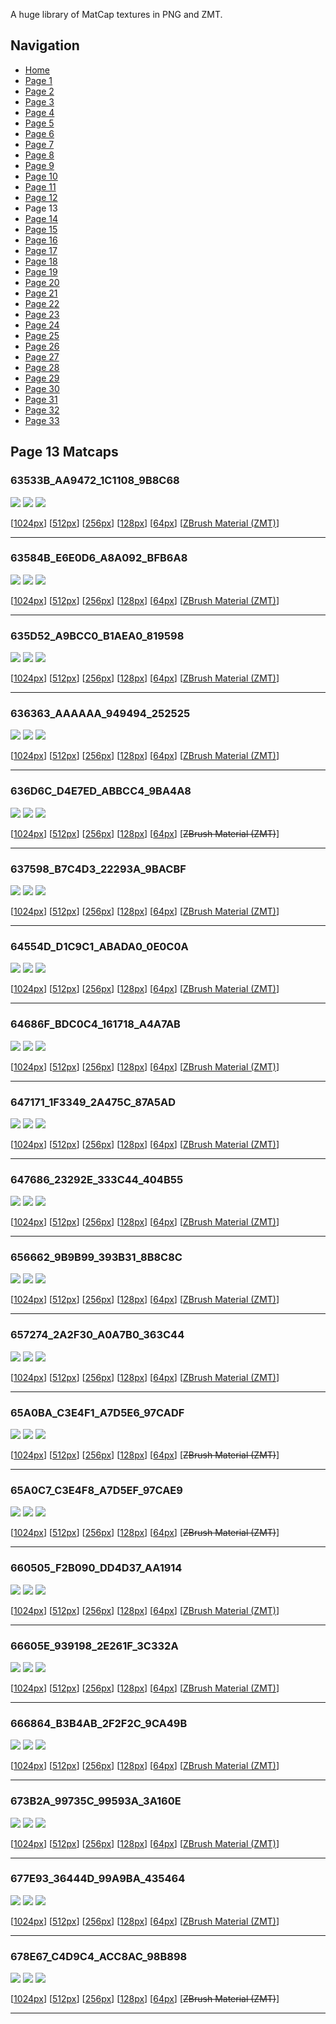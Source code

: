 A huge library of MatCap textures in PNG and ZMT.


## Navigation
* [Home](/)
* [Page 1](PAGE-1.md)
* [Page 2](PAGE-2.md)
* [Page 3](PAGE-3.md)
* [Page 4](PAGE-4.md)
* [Page 5](PAGE-5.md)
* [Page 6](PAGE-6.md)
* [Page 7](PAGE-7.md)
* [Page 8](PAGE-8.md)
* [Page 9](PAGE-9.md)
* [Page 10](PAGE-10.md)
* [Page 11](PAGE-11.md)
* [Page 12](PAGE-12.md)
* Page 13
* [Page 14](PAGE-14.md)
* [Page 15](PAGE-15.md)
* [Page 16](PAGE-16.md)
* [Page 17](PAGE-17.md)
* [Page 18](PAGE-18.md)
* [Page 19](PAGE-19.md)
* [Page 20](PAGE-20.md)
* [Page 21](PAGE-21.md)
* [Page 22](PAGE-22.md)
* [Page 23](PAGE-23.md)
* [Page 24](PAGE-24.md)
* [Page 25](PAGE-25.md)
* [Page 26](PAGE-26.md)
* [Page 27](PAGE-27.md)
* [Page 28](PAGE-28.md)
* [Page 29](PAGE-29.md)
* [Page 30](PAGE-30.md)
* [Page 31](PAGE-31.md)
* [Page 32](PAGE-32.md)
* [Page 33](PAGE-33.md)
## Page 13 Matcaps
### 63533B_AA9472_1C1108_9B8C68
![](preview/63533B_AA9472_1C1108_9B8C68-preview.png)
![](thumbnail/63533B_AA9472_1C1108_9B8C68.jpg)
![](palette/63533B_AA9472_1C1108_9B8C68-palette.png)

[[1024px](https://github.com/nidorx/matcaps/raw/master/1024/63533B_AA9472_1C1108_9B8C68.png)]
[[512px](https://github.com/nidorx/matcaps/raw/master/512/63533B_AA9472_1C1108_9B8C68-512px.png)]
[[256px](https://github.com/nidorx/matcaps/raw/master/256/63533B_AA9472_1C1108_9B8C68-256px.png)]
[[128px](https://github.com/nidorx/matcaps/raw/master/128/63533B_AA9472_1C1108_9B8C68-128px.png)]
[[64px](https://github.com/nidorx/matcaps/raw/master/64/63533B_AA9472_1C1108_9B8C68-64px.png)]
[[ZBrush Material (ZMT)](https://github.com/nidorx/matcaps/raw/master/zmt/63533B_AA9472_1C1108_9B8C68.zmt)]

---
### 63584B_E6E0D6_A8A092_BFB6A8
![](preview/63584B_E6E0D6_A8A092_BFB6A8-preview.png)
![](thumbnail/63584B_E6E0D6_A8A092_BFB6A8.jpg)
![](palette/63584B_E6E0D6_A8A092_BFB6A8-palette.png)

[[1024px](https://github.com/nidorx/matcaps/raw/master/1024/63584B_E6E0D6_A8A092_BFB6A8.png)]
[[512px](https://github.com/nidorx/matcaps/raw/master/512/63584B_E6E0D6_A8A092_BFB6A8-512px.png)]
[[256px](https://github.com/nidorx/matcaps/raw/master/256/63584B_E6E0D6_A8A092_BFB6A8-256px.png)]
[[128px](https://github.com/nidorx/matcaps/raw/master/128/63584B_E6E0D6_A8A092_BFB6A8-128px.png)]
[[64px](https://github.com/nidorx/matcaps/raw/master/64/63584B_E6E0D6_A8A092_BFB6A8-64px.png)]
[[ZBrush Material (ZMT)](https://github.com/nidorx/matcaps/raw/master/zmt/63584B_E6E0D6_A8A092_BFB6A8.zmt)]

---
### 635D52_A9BCC0_B1AEA0_819598
![](preview/635D52_A9BCC0_B1AEA0_819598-preview.png)
![](thumbnail/635D52_A9BCC0_B1AEA0_819598.jpg)
![](palette/635D52_A9BCC0_B1AEA0_819598-palette.png)

[[1024px](https://github.com/nidorx/matcaps/raw/master/1024/635D52_A9BCC0_B1AEA0_819598.png)]
[[512px](https://github.com/nidorx/matcaps/raw/master/512/635D52_A9BCC0_B1AEA0_819598-512px.png)]
[[256px](https://github.com/nidorx/matcaps/raw/master/256/635D52_A9BCC0_B1AEA0_819598-256px.png)]
[[128px](https://github.com/nidorx/matcaps/raw/master/128/635D52_A9BCC0_B1AEA0_819598-128px.png)]
[[64px](https://github.com/nidorx/matcaps/raw/master/64/635D52_A9BCC0_B1AEA0_819598-64px.png)]
[[ZBrush Material (ZMT)](https://github.com/nidorx/matcaps/raw/master/zmt/635D52_A9BCC0_B1AEA0_819598.zmt)]

---
### 636363_AAAAAA_949494_252525
![](preview/636363_AAAAAA_949494_252525-preview.png)
![](thumbnail/636363_AAAAAA_949494_252525.jpg)
![](palette/636363_AAAAAA_949494_252525-palette.png)

[[1024px](https://github.com/nidorx/matcaps/raw/master/1024/636363_AAAAAA_949494_252525.png)]
[[512px](https://github.com/nidorx/matcaps/raw/master/512/636363_AAAAAA_949494_252525-512px.png)]
[[256px](https://github.com/nidorx/matcaps/raw/master/256/636363_AAAAAA_949494_252525-256px.png)]
[[128px](https://github.com/nidorx/matcaps/raw/master/128/636363_AAAAAA_949494_252525-128px.png)]
[[64px](https://github.com/nidorx/matcaps/raw/master/64/636363_AAAAAA_949494_252525-64px.png)]
[[ZBrush Material (ZMT)](https://github.com/nidorx/matcaps/raw/master/zmt/636363_AAAAAA_949494_252525.zmt)]

---
### 636D6C_D4E7ED_ABBCC4_9BA4A8
![](preview/636D6C_D4E7ED_ABBCC4_9BA4A8-preview.png)
![](thumbnail/636D6C_D4E7ED_ABBCC4_9BA4A8.jpg)
![](palette/636D6C_D4E7ED_ABBCC4_9BA4A8-palette.png)

[[1024px](https://github.com/nidorx/matcaps/raw/master/1024/636D6C_D4E7ED_ABBCC4_9BA4A8.png)]
[[512px](https://github.com/nidorx/matcaps/raw/master/512/636D6C_D4E7ED_ABBCC4_9BA4A8-512px.png)]
[[256px](https://github.com/nidorx/matcaps/raw/master/256/636D6C_D4E7ED_ABBCC4_9BA4A8-256px.png)]
[[128px](https://github.com/nidorx/matcaps/raw/master/128/636D6C_D4E7ED_ABBCC4_9BA4A8-128px.png)]
[[64px](https://github.com/nidorx/matcaps/raw/master/64/636D6C_D4E7ED_ABBCC4_9BA4A8-64px.png)]
[~~ZBrush Material (ZMT)~~]

---
### 637598_B7C4D3_22293A_9BACBF
![](preview/637598_B7C4D3_22293A_9BACBF-preview.png)
![](thumbnail/637598_B7C4D3_22293A_9BACBF.jpg)
![](palette/637598_B7C4D3_22293A_9BACBF-palette.png)

[[1024px](https://github.com/nidorx/matcaps/raw/master/1024/637598_B7C4D3_22293A_9BACBF.png)]
[[512px](https://github.com/nidorx/matcaps/raw/master/512/637598_B7C4D3_22293A_9BACBF-512px.png)]
[[256px](https://github.com/nidorx/matcaps/raw/master/256/637598_B7C4D3_22293A_9BACBF-256px.png)]
[[128px](https://github.com/nidorx/matcaps/raw/master/128/637598_B7C4D3_22293A_9BACBF-128px.png)]
[[64px](https://github.com/nidorx/matcaps/raw/master/64/637598_B7C4D3_22293A_9BACBF-64px.png)]
[[ZBrush Material (ZMT)](https://github.com/nidorx/matcaps/raw/master/zmt/637598_B7C4D3_22293A_9BACBF.zmt)]

---
### 64554D_D1C9C1_ABADA0_0E0C0A
![](preview/64554D_D1C9C1_ABADA0_0E0C0A-preview.png)
![](thumbnail/64554D_D1C9C1_ABADA0_0E0C0A.jpg)
![](palette/64554D_D1C9C1_ABADA0_0E0C0A-palette.png)

[[1024px](https://github.com/nidorx/matcaps/raw/master/1024/64554D_D1C9C1_ABADA0_0E0C0A.png)]
[[512px](https://github.com/nidorx/matcaps/raw/master/512/64554D_D1C9C1_ABADA0_0E0C0A-512px.png)]
[[256px](https://github.com/nidorx/matcaps/raw/master/256/64554D_D1C9C1_ABADA0_0E0C0A-256px.png)]
[[128px](https://github.com/nidorx/matcaps/raw/master/128/64554D_D1C9C1_ABADA0_0E0C0A-128px.png)]
[[64px](https://github.com/nidorx/matcaps/raw/master/64/64554D_D1C9C1_ABADA0_0E0C0A-64px.png)]
[[ZBrush Material (ZMT)](https://github.com/nidorx/matcaps/raw/master/zmt/64554D_D1C9C1_ABADA0_0E0C0A.zmt)]

---
### 64686F_BDC0C4_161718_A4A7AB
![](preview/64686F_BDC0C4_161718_A4A7AB-preview.png)
![](thumbnail/64686F_BDC0C4_161718_A4A7AB.jpg)
![](palette/64686F_BDC0C4_161718_A4A7AB-palette.png)

[[1024px](https://github.com/nidorx/matcaps/raw/master/1024/64686F_BDC0C4_161718_A4A7AB.png)]
[[512px](https://github.com/nidorx/matcaps/raw/master/512/64686F_BDC0C4_161718_A4A7AB-512px.png)]
[[256px](https://github.com/nidorx/matcaps/raw/master/256/64686F_BDC0C4_161718_A4A7AB-256px.png)]
[[128px](https://github.com/nidorx/matcaps/raw/master/128/64686F_BDC0C4_161718_A4A7AB-128px.png)]
[[64px](https://github.com/nidorx/matcaps/raw/master/64/64686F_BDC0C4_161718_A4A7AB-64px.png)]
[[ZBrush Material (ZMT)](https://github.com/nidorx/matcaps/raw/master/zmt/64686F_BDC0C4_161718_A4A7AB.zmt)]

---
### 647171_1F3349_2A475C_87A5AD
![](preview/647171_1F3349_2A475C_87A5AD-preview.png)
![](thumbnail/647171_1F3349_2A475C_87A5AD.jpg)
![](palette/647171_1F3349_2A475C_87A5AD-palette.png)

[[1024px](https://github.com/nidorx/matcaps/raw/master/1024/647171_1F3349_2A475C_87A5AD.png)]
[[512px](https://github.com/nidorx/matcaps/raw/master/512/647171_1F3349_2A475C_87A5AD-512px.png)]
[[256px](https://github.com/nidorx/matcaps/raw/master/256/647171_1F3349_2A475C_87A5AD-256px.png)]
[[128px](https://github.com/nidorx/matcaps/raw/master/128/647171_1F3349_2A475C_87A5AD-128px.png)]
[[64px](https://github.com/nidorx/matcaps/raw/master/64/647171_1F3349_2A475C_87A5AD-64px.png)]
[[ZBrush Material (ZMT)](https://github.com/nidorx/matcaps/raw/master/zmt/647171_1F3349_2A475C_87A5AD.zmt)]

---
### 647686_23292E_333C44_404B55
![](preview/647686_23292E_333C44_404B55-preview.png)
![](thumbnail/647686_23292E_333C44_404B55.jpg)
![](palette/647686_23292E_333C44_404B55-palette.png)

[[1024px](https://github.com/nidorx/matcaps/raw/master/1024/647686_23292E_333C44_404B55.png)]
[[512px](https://github.com/nidorx/matcaps/raw/master/512/647686_23292E_333C44_404B55-512px.png)]
[[256px](https://github.com/nidorx/matcaps/raw/master/256/647686_23292E_333C44_404B55-256px.png)]
[[128px](https://github.com/nidorx/matcaps/raw/master/128/647686_23292E_333C44_404B55-128px.png)]
[[64px](https://github.com/nidorx/matcaps/raw/master/64/647686_23292E_333C44_404B55-64px.png)]
[[ZBrush Material (ZMT)](https://github.com/nidorx/matcaps/raw/master/zmt/647686_23292E_333C44_404B55.zmt)]

---
### 656662_9B9B99_393B31_8B8C8C
![](preview/656662_9B9B99_393B31_8B8C8C-preview.png)
![](thumbnail/656662_9B9B99_393B31_8B8C8C.jpg)
![](palette/656662_9B9B99_393B31_8B8C8C-palette.png)

[[1024px](https://github.com/nidorx/matcaps/raw/master/1024/656662_9B9B99_393B31_8B8C8C.png)]
[[512px](https://github.com/nidorx/matcaps/raw/master/512/656662_9B9B99_393B31_8B8C8C-512px.png)]
[[256px](https://github.com/nidorx/matcaps/raw/master/256/656662_9B9B99_393B31_8B8C8C-256px.png)]
[[128px](https://github.com/nidorx/matcaps/raw/master/128/656662_9B9B99_393B31_8B8C8C-128px.png)]
[[64px](https://github.com/nidorx/matcaps/raw/master/64/656662_9B9B99_393B31_8B8C8C-64px.png)]
[[ZBrush Material (ZMT)](https://github.com/nidorx/matcaps/raw/master/zmt/656662_9B9B99_393B31_8B8C8C.zmt)]

---
### 657274_2A2F30_A0A7B0_363C44
![](preview/657274_2A2F30_A0A7B0_363C44-preview.png)
![](thumbnail/657274_2A2F30_A0A7B0_363C44.jpg)
![](palette/657274_2A2F30_A0A7B0_363C44-palette.png)

[[1024px](https://github.com/nidorx/matcaps/raw/master/1024/657274_2A2F30_A0A7B0_363C44.png)]
[[512px](https://github.com/nidorx/matcaps/raw/master/512/657274_2A2F30_A0A7B0_363C44-512px.png)]
[[256px](https://github.com/nidorx/matcaps/raw/master/256/657274_2A2F30_A0A7B0_363C44-256px.png)]
[[128px](https://github.com/nidorx/matcaps/raw/master/128/657274_2A2F30_A0A7B0_363C44-128px.png)]
[[64px](https://github.com/nidorx/matcaps/raw/master/64/657274_2A2F30_A0A7B0_363C44-64px.png)]
[[ZBrush Material (ZMT)](https://github.com/nidorx/matcaps/raw/master/zmt/657274_2A2F30_A0A7B0_363C44.zmt)]

---
### 65A0BA_C3E4F1_A7D5E6_97CADF
![](preview/65A0BA_C3E4F1_A7D5E6_97CADF-preview.png)
![](thumbnail/65A0BA_C3E4F1_A7D5E6_97CADF.jpg)
![](palette/65A0BA_C3E4F1_A7D5E6_97CADF-palette.png)

[[1024px](https://github.com/nidorx/matcaps/raw/master/1024/65A0BA_C3E4F1_A7D5E6_97CADF.png)]
[[512px](https://github.com/nidorx/matcaps/raw/master/512/65A0BA_C3E4F1_A7D5E6_97CADF-512px.png)]
[[256px](https://github.com/nidorx/matcaps/raw/master/256/65A0BA_C3E4F1_A7D5E6_97CADF-256px.png)]
[[128px](https://github.com/nidorx/matcaps/raw/master/128/65A0BA_C3E4F1_A7D5E6_97CADF-128px.png)]
[[64px](https://github.com/nidorx/matcaps/raw/master/64/65A0BA_C3E4F1_A7D5E6_97CADF-64px.png)]
[~~ZBrush Material (ZMT)~~]

---
### 65A0C7_C3E4F8_A7D5EF_97CAE9
![](preview/65A0C7_C3E4F8_A7D5EF_97CAE9-preview.png)
![](thumbnail/65A0C7_C3E4F8_A7D5EF_97CAE9.jpg)
![](palette/65A0C7_C3E4F8_A7D5EF_97CAE9-palette.png)

[[1024px](https://github.com/nidorx/matcaps/raw/master/1024/65A0C7_C3E4F8_A7D5EF_97CAE9.png)]
[[512px](https://github.com/nidorx/matcaps/raw/master/512/65A0C7_C3E4F8_A7D5EF_97CAE9-512px.png)]
[[256px](https://github.com/nidorx/matcaps/raw/master/256/65A0C7_C3E4F8_A7D5EF_97CAE9-256px.png)]
[[128px](https://github.com/nidorx/matcaps/raw/master/128/65A0C7_C3E4F8_A7D5EF_97CAE9-128px.png)]
[[64px](https://github.com/nidorx/matcaps/raw/master/64/65A0C7_C3E4F8_A7D5EF_97CAE9-64px.png)]
[~~ZBrush Material (ZMT)~~]

---
### 660505_F2B090_DD4D37_AA1914
![](preview/660505_F2B090_DD4D37_AA1914-preview.png)
![](thumbnail/660505_F2B090_DD4D37_AA1914.jpg)
![](palette/660505_F2B090_DD4D37_AA1914-palette.png)

[[1024px](https://github.com/nidorx/matcaps/raw/master/1024/660505_F2B090_DD4D37_AA1914.png)]
[[512px](https://github.com/nidorx/matcaps/raw/master/512/660505_F2B090_DD4D37_AA1914-512px.png)]
[[256px](https://github.com/nidorx/matcaps/raw/master/256/660505_F2B090_DD4D37_AA1914-256px.png)]
[[128px](https://github.com/nidorx/matcaps/raw/master/128/660505_F2B090_DD4D37_AA1914-128px.png)]
[[64px](https://github.com/nidorx/matcaps/raw/master/64/660505_F2B090_DD4D37_AA1914-64px.png)]
[[ZBrush Material (ZMT)](https://github.com/nidorx/matcaps/raw/master/zmt/660505_F2B090_DD4D37_AA1914.zmt)]

---
### 66605E_939198_2E261F_3C332A
![](preview/66605E_939198_2E261F_3C332A-preview.png)
![](thumbnail/66605E_939198_2E261F_3C332A.jpg)
![](palette/66605E_939198_2E261F_3C332A-palette.png)

[[1024px](https://github.com/nidorx/matcaps/raw/master/1024/66605E_939198_2E261F_3C332A.png)]
[[512px](https://github.com/nidorx/matcaps/raw/master/512/66605E_939198_2E261F_3C332A-512px.png)]
[[256px](https://github.com/nidorx/matcaps/raw/master/256/66605E_939198_2E261F_3C332A-256px.png)]
[[128px](https://github.com/nidorx/matcaps/raw/master/128/66605E_939198_2E261F_3C332A-128px.png)]
[[64px](https://github.com/nidorx/matcaps/raw/master/64/66605E_939198_2E261F_3C332A-64px.png)]
[[ZBrush Material (ZMT)](https://github.com/nidorx/matcaps/raw/master/zmt/66605E_939198_2E261F_3C332A.zmt)]

---
### 666864_B3B4AB_2F2F2C_9CA49B
![](preview/666864_B3B4AB_2F2F2C_9CA49B-preview.png)
![](thumbnail/666864_B3B4AB_2F2F2C_9CA49B.jpg)
![](palette/666864_B3B4AB_2F2F2C_9CA49B-palette.png)

[[1024px](https://github.com/nidorx/matcaps/raw/master/1024/666864_B3B4AB_2F2F2C_9CA49B.png)]
[[512px](https://github.com/nidorx/matcaps/raw/master/512/666864_B3B4AB_2F2F2C_9CA49B-512px.png)]
[[256px](https://github.com/nidorx/matcaps/raw/master/256/666864_B3B4AB_2F2F2C_9CA49B-256px.png)]
[[128px](https://github.com/nidorx/matcaps/raw/master/128/666864_B3B4AB_2F2F2C_9CA49B-128px.png)]
[[64px](https://github.com/nidorx/matcaps/raw/master/64/666864_B3B4AB_2F2F2C_9CA49B-64px.png)]
[[ZBrush Material (ZMT)](https://github.com/nidorx/matcaps/raw/master/zmt/666864_B3B4AB_2F2F2C_9CA49B.zmt)]

---
### 673B2A_99735C_99593A_3A160E
![](preview/673B2A_99735C_99593A_3A160E-preview.png)
![](thumbnail/673B2A_99735C_99593A_3A160E.jpg)
![](palette/673B2A_99735C_99593A_3A160E-palette.png)

[[1024px](https://github.com/nidorx/matcaps/raw/master/1024/673B2A_99735C_99593A_3A160E.png)]
[[512px](https://github.com/nidorx/matcaps/raw/master/512/673B2A_99735C_99593A_3A160E-512px.png)]
[[256px](https://github.com/nidorx/matcaps/raw/master/256/673B2A_99735C_99593A_3A160E-256px.png)]
[[128px](https://github.com/nidorx/matcaps/raw/master/128/673B2A_99735C_99593A_3A160E-128px.png)]
[[64px](https://github.com/nidorx/matcaps/raw/master/64/673B2A_99735C_99593A_3A160E-64px.png)]
[[ZBrush Material (ZMT)](https://github.com/nidorx/matcaps/raw/master/zmt/673B2A_99735C_99593A_3A160E.zmt)]

---
### 677E93_36444D_99A9BA_435464
![](preview/677E93_36444D_99A9BA_435464-preview.png)
![](thumbnail/677E93_36444D_99A9BA_435464.jpg)
![](palette/677E93_36444D_99A9BA_435464-palette.png)

[[1024px](https://github.com/nidorx/matcaps/raw/master/1024/677E93_36444D_99A9BA_435464.png)]
[[512px](https://github.com/nidorx/matcaps/raw/master/512/677E93_36444D_99A9BA_435464-512px.png)]
[[256px](https://github.com/nidorx/matcaps/raw/master/256/677E93_36444D_99A9BA_435464-256px.png)]
[[128px](https://github.com/nidorx/matcaps/raw/master/128/677E93_36444D_99A9BA_435464-128px.png)]
[[64px](https://github.com/nidorx/matcaps/raw/master/64/677E93_36444D_99A9BA_435464-64px.png)]
[[ZBrush Material (ZMT)](https://github.com/nidorx/matcaps/raw/master/zmt/677E93_36444D_99A9BA_435464.zmt)]

---
### 678E67_C4D9C4_ACC8AC_98B898
![](preview/678E67_C4D9C4_ACC8AC_98B898-preview.png)
![](thumbnail/678E67_C4D9C4_ACC8AC_98B898.jpg)
![](palette/678E67_C4D9C4_ACC8AC_98B898-palette.png)

[[1024px](https://github.com/nidorx/matcaps/raw/master/1024/678E67_C4D9C4_ACC8AC_98B898.png)]
[[512px](https://github.com/nidorx/matcaps/raw/master/512/678E67_C4D9C4_ACC8AC_98B898-512px.png)]
[[256px](https://github.com/nidorx/matcaps/raw/master/256/678E67_C4D9C4_ACC8AC_98B898-256px.png)]
[[128px](https://github.com/nidorx/matcaps/raw/master/128/678E67_C4D9C4_ACC8AC_98B898-128px.png)]
[[64px](https://github.com/nidorx/matcaps/raw/master/64/678E67_C4D9C4_ACC8AC_98B898-64px.png)]
[~~ZBrush Material (ZMT)~~]

---